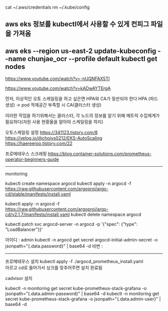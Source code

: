 
cat ~/.aws/credentials
rm ~/.kube/config
## aws eks 정보를 kubectl에서 사용할 수 있게 컨피그 파일을 가져옴
aws eks --region us-east-2 update-kubeconfig --name chunjae_ocr --profile default
kubectl get nodes 
----
https://www.youtube.com/watch?v=-nUQNFAX5TI

https://www.youtube.com/watch?v=kADwAYTErgA

먼저, 이상적인 오토 스케일링을 하고 싶은면 HPA와 CA가 동반되야 한다
HPA (파드 생성) -> pod 적재공간 부족할 시 CA(클러스터 생성)

이러한 작업을 하기위해서는 클러스터, 각 노드의 정보를 알기 위해 
메트릭 수집체계가 필요하다(자원 사용 현황율을 알아야 스케일링을 하지)

오토스케일링 설정
https://341123.tistory.com/8
https://velog.io/@choiys0212/EKS-AutoScaling
https://haereeroo.tistory.com/22


프로메테우스 스크래핑
https://blog.container-solutions.com/prometheus-operator-beginners-guide

------------------------------------------------------------
monitoring

kubectl create namespace argocd
kubectl apply -n argocd -f https://raw.githubusercontent.com/argoproj/argo-cd/stable/manifests/install.yaml


kubectl apply -n argocd -f https://raw.githubusercontent.com/argoproj/argo-cd/v2.1.7/manifests/install.yaml
kubectl delete namespace argocd

kubectl patch svc argocd-server -n argocd -p '{"spec": {"type": "LoadBalancer"}}'


아이디 : admin
kubectl -n argocd get secret argocd-initial-admin-secret -o jsonpath="{.data.password}" | base64 -d
비번 : 

-----
프로메테우스 설치
kubectl apply -f ./argocd_prometheus_install.yaml    
아르고 cd로 들어가서 싱크를 맞추어주면 설치 완료됨

cadvisor 설치

kubectl -n monitoring get secret kube-prometheus-stack-grafana -o jsonpath="{.data.admin-password}" | base64 -d
kubectl -n monitoring get secret kube-prometheus-stack-grafana -o jsonpath="{.data.admin-user}" | base64 -d